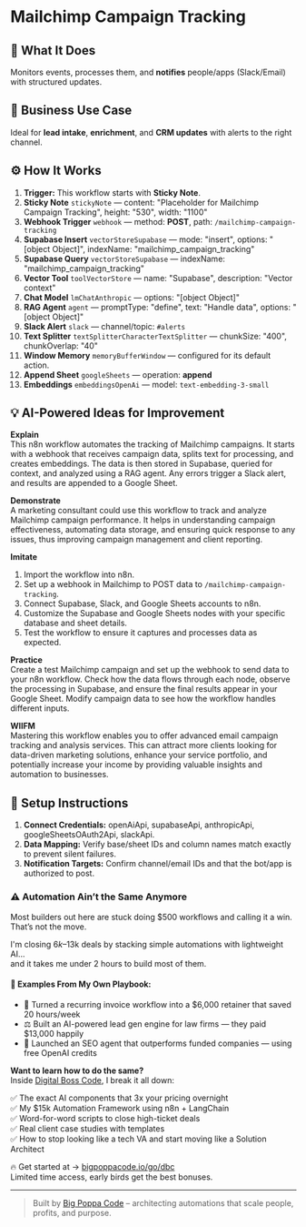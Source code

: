 # Mailchimp Campaign Tracking
  ## 🚀 What It Does
  Monitors events, processes them, and **notifies** people/apps (Slack/Email) with structured updates.
  
  ## 💼 Business Use Case
  Ideal for **lead intake**, **enrichment**, and **CRM updates** with alerts to the right channel.
  
  ## ⚙️ How It Works
  1. **Trigger:** This workflow starts with **Sticky Note**.
  2. **Sticky Note** `stickyNote` — content: "Placeholder for Mailchimp Campaign Tracking", height: "530", width: "1100"
3. **Webhook Trigger** `webhook` — method: **POST**, path: `/mailchimp-campaign-tracking`
4. **Supabase Insert** `vectorStoreSupabase` — mode: "insert", options: "[object Object]", indexName: "mailchimp_campaign_tracking"
5. **Supabase Query** `vectorStoreSupabase` — indexName: "mailchimp_campaign_tracking"
6. **Vector Tool** `toolVectorStore` — name: "Supabase", description: "Vector context"
7. **Chat Model** `lmChatAnthropic` — options: "[object Object]"
8. **RAG Agent** `agent` — promptType: "define", text: "Handle data", options: "[object Object]"
9. **Slack Alert** `slack` — channel/topic: `#alerts`
10. **Text Splitter** `textSplitterCharacterTextSplitter` — chunkSize: "400", chunkOverlap: "40"
11. **Window Memory** `memoryBufferWindow` — configured for its default action.
12. **Append Sheet** `googleSheets` — operation: **append**
13. **Embeddings** `embeddingsOpenAi` — model: `text-embedding-3-small`
  
  ## 💡 AI-Powered Ideas for Improvement
  **Explain**  
This n8n workflow automates the tracking of Mailchimp campaigns. It starts with a webhook that receives campaign data, splits text for processing, and creates embeddings. The data is then stored in Supabase, queried for context, and analyzed using a RAG agent. Any errors trigger a Slack alert, and results are appended to a Google Sheet.

**Demonstrate**  
A marketing consultant could use this workflow to track and analyze Mailchimp campaign performance. It helps in understanding campaign effectiveness, automating data storage, and ensuring quick response to any issues, thus improving campaign management and client reporting.

**Imitate**  
1. Import the workflow into n8n.  
2. Set up a webhook in Mailchimp to POST data to `/mailchimp-campaign-tracking`.  
3. Connect Supabase, Slack, and Google Sheets accounts to n8n.  
4. Customize the Supabase and Google Sheets nodes with your specific database and sheet details.  
5. Test the workflow to ensure it captures and processes data as expected.

**Practice**  
Create a test Mailchimp campaign and set up the webhook to send data to your n8n workflow. Check how the data flows through each node, observe the processing in Supabase, and ensure the final results appear in your Google Sheet. Modify campaign data to see how the workflow handles different inputs.

**WIIFM**  
Mastering this workflow enables you to offer advanced email campaign tracking and analysis services. This can attract more clients looking for data-driven marketing solutions, enhance your service portfolio, and potentially increase your income by providing valuable insights and automation to businesses.
  
  ## 🔧 Setup Instructions
  1. **Connect Credentials:** openAiApi, supabaseApi, anthropicApi, googleSheetsOAuth2Api, slackApi.
2. **Data Mapping:** Verify base/sheet IDs and column names match exactly to prevent silent failures.
3. **Notification Targets:** Confirm channel/email IDs and that the bot/app is authorized to post.
  
### ⚠️ Automation Ain’t the Same Anymore

Most builders out here are stuck doing $500 workflows and calling it a win.  
That’s not the move.  

I'm closing $6k–$13k deals by stacking simple automations with lightweight AI...  
and it takes me under 2 hours to build most of them.

#### 🧠 Examples From My Own Playbook:
- 🔁 Turned a recurring invoice workflow into a $6,000 retainer that saved 20 hours/week  
- ⚖️ Built an AI-powered lead gen engine for law firms — they paid $13,000 happily  
- 🚀 Launched an SEO agent that outperforms funded companies — using free OpenAI credits  

**Want to learn how to do the same?**  
Inside [Digital Boss Code](https://bigpoppacode.io/go/dbc), I break it all down:

✅ The exact AI components that 3x your pricing overnight  
✅ My $15k Automation Framework using n8n + LangChain  
✅ Word-for-word scripts to close high-ticket deals  
✅ Real client case studies with templates  
✅ How to stop looking like a tech VA and start moving like a Solution Architect  

🔥 Get started at → [bigpoppacode.io/go/dbc](https://bigpoppacode.io/go/dbc)  
Limited time access, early birds get the best bonuses.

---
> Built by [Big Poppa Code](https://bigpoppacode.io) – architecting automations that scale people, profits, and purpose.
  